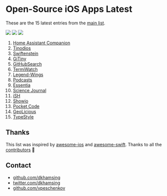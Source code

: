 # Open-Source iOS Apps Latest

These are the 15 latest entries from the [main list](https://github.com/dkhamsing/open-source-ios-apps).

![](https://img.shields.io/badge/Projects-875-green.svg) [![](https://img.shields.io/badge/Twitter-@opensourceios-blue.svg)](https://twitter.com/opensourceios) ![](https://img.shields.io/badge/Updated-May%2030,%202019-lightgrey.svg)
1. [Home Assistant Companion](https://github.com/home-assistant/home-assistant-iOS)
2. [Tinodios](https://github.com/tinode/ios)
3. [Swiftenstein](https://github.com/nicklockwood/Swiftenstein)
4. [GiTiny](https://github.com/k-lpmg/GiTiny)
5. [GitHubSearch](https://github.com/Karambirov/GitHubSearch)
6. [TermiWatch](https://github.com/kuglee/TermiWatch)
7. [Legend-Wings](https://github.com/woguan/Legend-Wings)
8. [Podcasts](https://github.com/Karambirov/Podcasts)
9. [Essentia](https://github.com/essentiaone/Essentia-iOS)
10. [Science Journal](https://github.com/google/science-journal-ios)
11. [iSH](https://github.com/tbodt/ish)
12. [Showio](https://github.com/madyanov/showio-app)
13. [Pocket Code](https://github.com/catrobat/catty)
14. [GeoLicious](https://github.com/da3x/GeoLicious)
15. [TypeStyle](https://github.com/ebelinski/typestyle-ios)

## Thanks

This list was inspired by [awesome-ios](https://github.com/vsouza/awesome-ios) and [awesome-swift](https://github.com/matteocrippa/awesome-swift). Thanks to all the [contributors](https://github.com/dkhamsing/open-source-ios-apps/graphs/contributors) 🎉 

## Contact

- [github.com/dkhamsing](https://github.com/dkhamsing)
- [twitter.com/dkhamsing](https://twitter.com/dkhamsing)
- [github.com/vpeschenkov](https://github.com/vpeschenkov)
